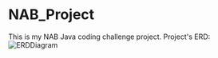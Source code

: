 # NAB_Project
This is my NAB Java coding challenge project.
Project's ERD:
![ERDDiagram](https://user-images.githubusercontent.com/51369830/119114584-7cdde900-ba50-11eb-9f9e-cc6d01522706.jpg)
